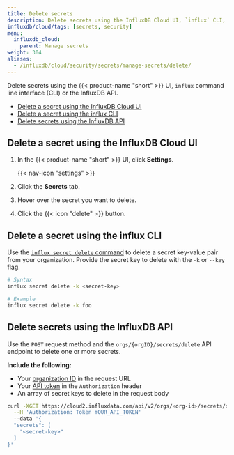 ```yaml
---
title: Delete secrets
description: Delete secrets using the InfluxDB Cloud UI, `influx` CLI, or the InfluxDB API.
influxdb/cloud/tags: [secrets, security]
menu:
  influxdb_cloud:
    parent: Manage secrets
weight: 304
aliases:
  - /influxdb/cloud/security/secrets/manage-secrets/delete/
---
```


Delete secrets using the {{< product-name "short" >}} UI, `influx` command line interface (CLI) or the InfluxDB API.

- [Delete a secret using the InfluxDB Cloud UI](#delete-a-secret-using-the-influxdb-cloud-ui)
- [Delete a secret using the influx CLI](#delete-a-secret-using-the-influx-cli)
- [Delete secrets using the InfluxDB API](#delete-secrets-using-the-influxdb-api)

## Delete a secret using the InfluxDB Cloud UI

1. In the {{< product-name "short" >}} UI, click **Settings**.

    {{< nav-icon "settings" >}}
2. Click the **Secrets** tab.
3. Hover over the secret you want to delete.
4. Click the {{< icon "delete" >}} button.

## Delete a secret using the influx CLI
Use the [`influx secret delete` command](/influxdb/cloud/reference/cli/influx/secret/delete/)
to delete a secret key-value pair from your organization.
Provide the secret key to delete with the `-k` or `--key` flag.

```sh
# Syntax
influx secret delete -k <secret-key>

# Example
influx secret delete -k foo
```

## Delete secrets using the InfluxDB API
Use the `POST` request method and the `orgs/{orgID}/secrets/delete` API endpoint
to delete one or more secrets.

**Include the following:**

- Your [organization ID](/influxdb/cloud/admin/organizations/view-orgs/#view-your-organization-id) in the request URL
- Your [API token](/influxdb/cloud/security/tokens/view-tokens/) in the `Authorization` header
- An array of secret keys to delete in the request body

<!-- -->
```bash
curl -XGET https://cloud2.influxdata.com/api/v2/orgs/<org-id>/secrets/delete \
  --H 'Authorization: Token YOUR_API_TOKEN'
  --data '{
  "secrets": [
    "<secret-key>"
  ]
}'
```
